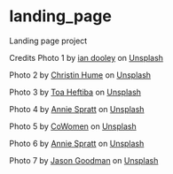 # landing_page
Landing page project


Credits
Photo 1 by <a href="https://unsplash.com/@sadswim?utm_content=creditCopyText&utm_medium=referral&utm_source=unsplash">ian dooley</a> on <a href="https://unsplash.com/photos/cup-of-coffee-near-macbook-pro-DJ7bWa-Gwks?utm_content=creditCopyText&utm_medium=referral&utm_source=unsplash">Unsplash</a>

Photo 2 by <a href="https://unsplash.com/@christinhumephoto?utm_content=creditCopyText&utm_medium=referral&utm_source=unsplash">Christin Hume</a> on <a href="https://unsplash.com/photos/person-using-laptop-computer-Hcfwew744z4?utm_content=creditCopyText&utm_medium=referral&utm_source=unsplash">Unsplash</a>
  
Photo 3 by <a href="https://unsplash.com/@heftiba?utm_content=creditCopyText&utm_medium=referral&utm_source=unsplash">Toa Heftiba</a> on <a href="https://unsplash.com/photos/black-floor-lamp-on-living-room-sofa-FV3GConVSss?utm_content=creditCopyText&utm_medium=referral&utm_source=unsplash">Unsplash</a>

Photo 4 by <a href="https://unsplash.com/@anniespratt?utm_content=creditCopyText&utm_medium=referral&utm_source=unsplash">Annie Spratt</a> on <a href="https://unsplash.com/photos/group-of-people-using-laptop-computer-QckxruozjRg?utm_content=creditCopyText&utm_medium=referral&utm_source=unsplash">Unsplash</a>
  
Photo 5 by <a href="https://unsplash.com/@cowomen?utm_content=creditCopyText&utm_medium=referral&utm_source=unsplash">CoWomen</a> on <a href="https://unsplash.com/photos/white-living-room-1hlFqUdFv1s?utm_content=creditCopyText&utm_medium=referral&utm_source=unsplash">Unsplash</a>

Photo 6 by <a href="https://unsplash.com/@anniespratt?utm_content=creditCopyText&utm_medium=referral&utm_source=unsplash">Annie Spratt</a> on <a href="https://unsplash.com/photos/black-flat-screen-computer-monitor-on-brown-wooden-table-wgivdx9dBdQ?utm_content=creditCopyText&utm_medium=referral&utm_source=unsplash">Unsplash</a>

Photo 7 by <a href="https://unsplash.com/@jasongoodman_youxventures?utm_content=creditCopyText&utm_medium=referral&utm_source=unsplash">Jason Goodman</a> on <a href="https://unsplash.com/photos/five-person-by-table-watching-turned-on-white-imac-vbxyFxlgpjM?utm_content=creditCopyText&utm_medium=referral&utm_source=unsplash">Unsplash</a>
  